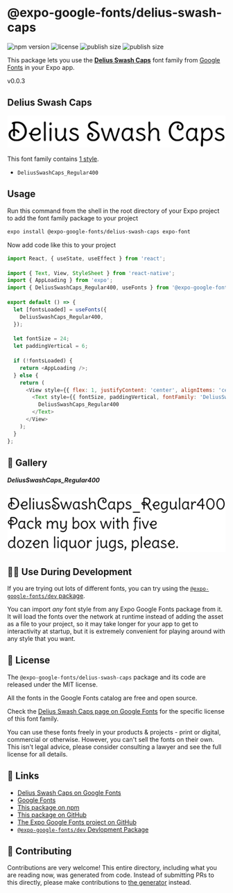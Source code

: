 # @expo-google-fonts/delius-swash-caps

![npm version](https://flat.badgen.net/npm/v/@expo-google-fonts/delius-swash-caps)
![license](https://flat.badgen.net/github/license/expo/google-fonts)
![publish size](https://flat.badgen.net/packagephobia/install/@expo-google-fonts/delius-swash-caps)
![publish size](https://flat.badgen.net/packagephobia/publish/@expo-google-fonts/delius-swash-caps)

This package lets you use the [**Delius Swash Caps**](https://fonts.google.com/specimen/Delius+Swash+Caps) font family from [Google Fonts](https://fonts.google.com/) in your Expo app.

v0.0.3

## Delius Swash Caps

![Delius Swash Caps](./font-family.png)

This font family contains [1 style](#-gallery).

- `DeliusSwashCaps_Regular400`

## Usage

Run this command from the shell in the root directory of your Expo project to add the font family package to your project
```sh
expo install @expo-google-fonts/delius-swash-caps expo-font
```

Now add code like this to your project
```js
import React, { useState, useEffect } from 'react';

import { Text, View, StyleSheet } from 'react-native';
import { AppLoading } from 'expo';
import { DeliusSwashCaps_Regular400, useFonts } from '@expo-google-fonts/delius-swash-caps';

export default () => {
  let [fontsLoaded] = useFonts({
    DeliusSwashCaps_Regular400,
  });

  let fontSize = 24;
  let paddingVertical = 6;

  if (!fontsLoaded) {
    return <AppLoading />;
  } else {
    return (
      <View style={{ flex: 1, justifyContent: 'center', alignItems: 'center' }}>
        <Text style={{ fontSize, paddingVertical, fontFamily: 'DeliusSwashCaps_Regular400' }}>
          DeliusSwashCaps_Regular400
        </Text>
      </View>
    );
  }
};

```

## 🔡 Gallery

##### DeliusSwashCaps_Regular400
![DeliusSwashCaps_Regular400](./8a724c6c792da2cb102b6583bf9f9ed02312ab78bbeeb3c6a6efb9ddb096ae29.ttf.png)


## 👩‍💻 Use During Development

If you are trying out lots of different fonts, you can try using the [`@expo-google-fonts/dev` package](https://github.com/expo/google-fonts/tree/master/font-packages/dev#readme).

You can import *any* font style from any Expo Google Fonts package from it. It will load the fonts
over the network at runtime instead of adding the asset as a file to your project, so it may take longer
for your app to get to interactivity at startup, but it is extremely convenient
for playing around with any style that you want.

## 📖 License

The `@expo-google-fonts/delius-swash-caps` package and its code are released under the MIT license.

All the fonts in the Google Fonts catalog are free and open source.

Check the [Delius Swash Caps page on Google Fonts](https://fonts.google.com/specimen/Delius+Swash+Caps) for the specific license of this font family.

You can use these fonts freely in your products & projects - print or digital, commercial or otherwise. However, you can't sell the fonts on their own. This isn't legal advice, please consider consulting a lawyer and see the full license for all details.

## 🔗 Links

- [Delius Swash Caps on Google Fonts](https://fonts.google.com/specimen/Delius+Swash+Caps)
- [Google Fonts](https://fonts.google.com/)
- [This package on npm](https://www.npmjs.com/package/@expo-google-fonts/delius-swash-caps)
- [This package on GitHub](https://github.com/expo/google-fonts/tree/master/font-packages/delius-swash-caps)
- [The Expo Google Fonts project on GitHub](https://github.com/expo/google-fonts)
- [`@expo-google-fonts/dev` Devlopment Package](https://github.com/expo/google-fonts/tree/master/font-packages/dev)


## 🤝 Contributing

Contributions are very welcome! This entire directory, including what you are reading now, was generated from code. Instead of submitting PRs to this directly, please make contributions to [the generator](https://github.com/expo/google-fonts/tree/master/packages/generator) instead.
